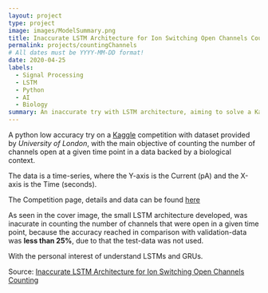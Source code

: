 ```yaml
---
layout: project
type: project
image: images/ModelSummary.png
title: Inaccurate LSTM Architecture for Ion Switching Open Channels Counting
permalink: projects/countingChannels
# All dates must be YYYY-MM-DD format!
date: 2020-04-25
labels:
  - Signal Processing
  - LSTM
  - Python
  - AI
  - Biology
summary: An inaccurate try with LSTM architecture, aiming to solve a Kaggle Competition
---
```


A python low accuracy try on a [Kaggle](kaggle.com) competition with dataset provided by *University of London*, with the main objective of counting the number of channels open at a given time point in a data backed by a biological context.

The data is a time-series, where the Y-axis is the Current (pA) and the X-axis is the Time (seconds).

The Competition page, details and data can be found [here](https://www.kaggle.com/c/liverpool-ion-switching)

As seen in the cover image, the small LSTM architecture developed, was inacurate in counting the number of channels that were open in a given time point, because the accuracy reached in comparison with validation-data was **less than 25%**, due to that the test-data was not used.

With the personal interest of understand LSTMs and GRUs.

Source: <a href="https://github.com/Diolante/Inaccurate-LSTM-for-Ion-Switching"><i class="large github icon"></i>Inaccurate LSTM Architecture for Ion Switching Open Channels Counting</a>



